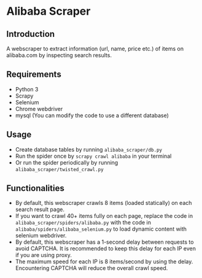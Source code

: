 # Alibaba Scraper

Introduction
---
A webscraper to extract information (url, name, price etc.) of items on alibaba.com by inspecting search results.

Requirements
---
- Python 3
- Scrapy
- Selenium
- Chrome webdriver
- mysql (You can modify the code to use a different database)

Usage
---
- Create database tables by running `alibaba_scraper/db.py`  
- Run the spider once by `scrapy crawl alibaba` in your terminal
- Or run the spider periodically by running `alibaba_scraper/twisted_crawl.py`

Functionalities
---
- By default, this webscraper crawls 8 items (loaded statically) on each search result page.  
- If you want to crawl 40+ items fully on each page, 
replace the code in `alibaba_scraper/spiders/alibaba.py` with the code in `alibaba/spiders/alibaba_selenium.py` 
to load dynamic content with selenium webdriver.  
- By default, this webscraper has a 1-second delay between requests 
to avoid CAPTCHA. 
It is recommended to keep this delay for each IP even if you are using proxy.  
- The maximum speed for each IP is 8 items/second by using the delay. 
Encountering CAPTCHA will reduce the overall crawl speed.

